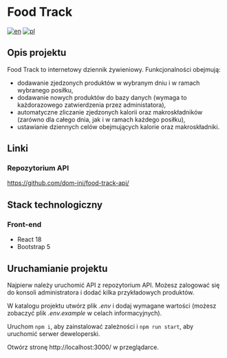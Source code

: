 # Food Track

[![en](https://img.shields.io/badge/lang-en-red.svg)](README.md)
[![pl](https://img.shields.io/badge/lang-pl-white.svg)](README.pl.md)

## Opis projektu

Food Track to internetowy dziennik żywieniowy. Funkcjonalności obejmują:

- dodawanie zjedzonych produktów w wybranym dniu i w ramach wybranego posiłku,
- dodawanie nowych produktów do bazy danych (wymaga to każdorazowego zatwierdzenia przez administatora),
- automatyczne zliczanie zjedzonych kalorii oraz makroskładników (zarówno dla całego dnia, jak i w ramach każdego posiłku),
- ustawianie dziennych celów obejmujących kalorie oraz makroskładniki.

## Linki

### Repozytorium API

https://github.com/dom-ini/food-track-api/

## Stack technologiczny

### Front-end

- React 18
- Bootstrap 5

## Uruchamianie projektu

Najpierw należy uruchomić API z repozytorium API. Możesz zalogować się do konsoli administratora i dodać kilka przykładowych produktów.

W katalogu projektu utwórz plik _.env_ i dodaj wymagane wartości (możesz zobaczyć plik _.env.example_ w celach informacyjnych).

Uruchom `npm i`, aby zainstalować zależności i `npm run start`, aby uruchomić serwer deweloperski.

Otwórz stronę http://localhost:3000/ w przeglądarce.
